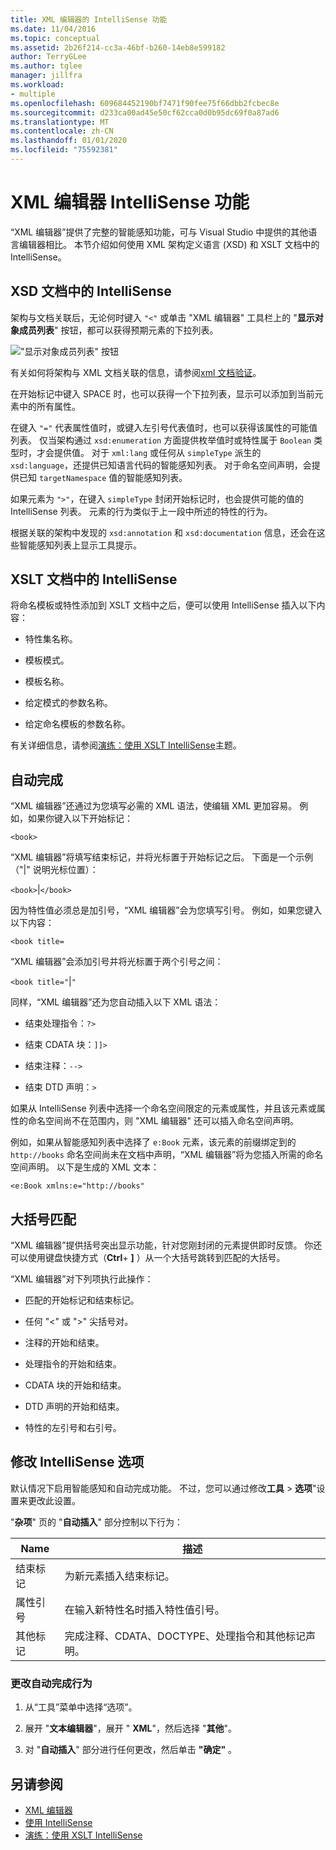 ```yaml
---
title: XML 编辑器的 IntelliSense 功能
ms.date: 11/04/2016
ms.topic: conceptual
ms.assetid: 2b26f214-cc3a-46bf-b260-14eb8e599182
author: TerryGLee
ms.author: tglee
manager: jillfra
ms.workload:
- multiple
ms.openlocfilehash: 609684452190bf7471f90fee75f66dbb2fcbec8e
ms.sourcegitcommit: d233ca00ad45e50cf62cca0d0b95dc69f0a87ad6
ms.translationtype: MT
ms.contentlocale: zh-CN
ms.lasthandoff: 01/01/2020
ms.locfileid: "75592381"
---
```

# <a name="xml-editor-intellisense-features"></a>XML 编辑器 IntelliSense 功能

“XML 编辑器”提供了完整的智能感知功能，可与 Visual Studio 中提供的其他语言编辑器相比。 本节介绍如何使用 XML 架构定义语言 (XSD) 和 XSLT 文档中的 IntelliSense。

## <a name="intellisense-in-an-xsd-document"></a>XSD 文档中的 IntelliSense

架构与文档关联后，无论何时键入 `"<"` 或单击 "XML 编辑器" 工具栏上的 "**显示对象成员列表**" 按钮，都可以获得预期元素的下拉列表。

!["显示对象成员列表" 按钮](media/display-object-member-list-xml.png)

有关如何将架构与 XML 文档关联的信息，请参阅[xml 文档验证](../xml-tools/xml-document-validation.md)。

在开始标记中键入 SPACE 时，也可以获得一个下拉列表，显示可以添加到当前元素中的所有属性。

在键入 `"="` 代表属性值时，或键入左引号代表值时，也可以获得该属性的可能值列表。 仅当架构通过 `xsd:enumeration` 方面提供枚举值时或特性属于 `Boolean` 类型时，才会提供值。 对于 `xml:lang` 或任何从 `simpleType` 派生的 `xsd:language`，还提供已知语言代码的智能感知列表。 对于命名空间声明，会提供已知 `targetNamespace` 值的智能感知列表。

如果元素为 `">"`，在键入 `simpleType` 封闭开始标记时，也会提供可能的值的 IntelliSense 列表。 元素的行为类似于上一段中所述的特性的行为。

根据关联的架构中发现的 `xsd:annotation` 和 `xsd:documentation` 信息，还会在这些智能感知列表上显示工具提示。

## <a name="intellisense-in-an-xslt-document"></a>XSLT 文档中的 IntelliSense

将命名模板或特性添加到 XSLT 文档中之后，便可以使用 IntelliSense 插入以下内容：

- 特性集名称。

- 模板模式。

- 模板名称。

- 给定模式的参数名称。

- 给定命名模板的参数名称。

有关详细信息，请参阅[演练：使用 XSLT IntelliSense](../xml-tools/walkthrough-using-xslt-intellisense.md)主题。

## <a name="auto-completion"></a>自动完成

“XML 编辑器”还通过为您填写必需的 XML 语法，使编辑 XML 更加容易。 例如，如果你键入以下开始标记：

`<book>`

“XML 编辑器”将填写结束标记，并将光标置于开始标记之后。 下面是一个示例（"&#124;" 说明光标位置）：

`<book>`&#124;`</book>`

因为特性值必须总是加引号，“XML 编辑器”会为您填写引号。 例如，如果您键入以下内容：

`<book title=`

“XML 编辑器”会添加引号并将光标置于两个引号之间：

`<book title="`&#124;`"`

同样，“XML 编辑器”还为您自动插入以下 XML 语法：

- 结束处理指令：`?>`

- 结束 CDATA 块：`]]>`

- 结束注释：`-->`

- 结束 DTD 声明：`>`

如果从 IntelliSense 列表中选择一个命名空间限定的元素或属性，并且该元素或属性的命名空间尚不在范围内，则 "XML 编辑器" 还可以插入命名空间声明。

例如，如果从智能感知列表中选择了 `e:Book` 元素，该元素的前缀绑定到的 `http://books` 命名空间尚未在文档中声明，“XML 编辑器”将为您插入所需的命名空间声明。 以下是生成的 XML 文本：

`<e:Book xmlns:e="http://books"`

## <a name="brace-matching"></a>大括号匹配

“XML 编辑器”提供括号突出显示功能，针对您刚封闭的元素提供即时反馈。 你还可以使用键盘快捷方式（**Ctrl**+ **]** ）从一个大括号跳转到匹配的大括号。

“XML 编辑器”对下列项执行此操作：

- 匹配的开始标记和结束标记。

- 任何 "\<" 或 ">" 尖括号对。

- 注释的开始和结束。

- 处理指令的开始和结束。

- CDATA 块的开始和结束。

- DTD 声明的开始和结束。

- 特性的左引号和右引号。

## <a name="modify-the-intellisense-options"></a>修改 IntelliSense 选项

默认情况下启用智能感知和自动完成功能。 不过，您可以通过修改**工具** > **选项**"设置来更改此设置。

"**杂项**" 页的 "**自动插入**" 部分控制以下行为：

|Name|描述|
|-|-----------------|
|结束标记|为新元素插入结束标记。|
|属性引号|在输入新特性名时插入特性值引号。|
|其他标记|完成注释、CDATA、DOCTYPE、处理指令和其他标记声明。|

### <a name="to-change-the-auto-completion-behavior"></a>更改自动完成行为

1. 从“工具”菜单中选择“选项”。

2. 展开 "**文本编辑器**"，展开 " **XML**"，然后选择 "**其他**"。

3. 对 "**自动插入**" 部分进行任何更改，然后单击 **"确定"** 。

## <a name="see-also"></a>另请参阅

- [XML 编辑器](../xml-tools/xml-editor.md)
- [使用 IntelliSense](../ide/using-intellisense.md)
- [演练：使用 XSLT IntelliSense](../xml-tools/walkthrough-using-xslt-intellisense.md)
